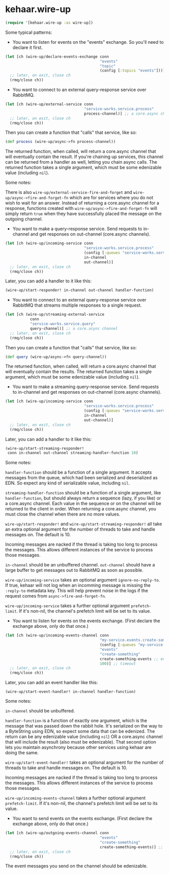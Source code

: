 # kehaar.wire-up

```clojure
(require '[kehaar.wire-up :as wire-up])
```

Some typical patterns:

* You want to listen for events on the "events" exchange. So you'll
  need to declare it first.

```clojure
(let [ch (wire-up/declare-events-exchange conn
                                          "events"
                                          "topic"
                                          (config [:topics "events"]))]
  ;; later, on exit, close ch
  (rmq/close ch))
```

* You want to connect to an external query-response service over
  RabbitMQ.

```clojure
(let [ch (wire-up/external-service conn
                                   "service-works.service.process"
                                   process-channel)] ;; a core.async channel
  ;; later, on exit, close ch
  (rmq/close ch))
```

Then you can create a function that "calls" that service, like so:

```clojure
(def process (wire-up/async->fn process-channel))
```

The returned function, when called, will return a core.async channel
that will eventually contain the result. If you're chaining up
services, this channel can be returned from a handler as well, letting
you chain async calls. The returned function takes a single argument,
which must be some edenizable value (including `nil`).

Some notes:

There is also `wire-up/external-service-fire-and-forget` and
`wire-up/async->fire-and-forget-fn` which are for services where you
do not wish to wait for an answer. Instead of returning a core.async
channel for a response, functions created with
`wire-up/async->fire-and-forget-fn` will simply return `true` when
they have successfully placed the message on the outgoing channel.

* You want to make a query-response service. Send requests to
  in-channel and get responses on out-channel (core.async channels).


```clojure
(let [ch (wire-up/incoming-service conn
                                   "service-works.service.process"
                                   (config [:queues "service-works.service.process"])
                                   in-channel
                                   out-channel)]
  ;; later, on exit, close ch
  (rmq/close ch))
```

Later, you can add a handler to it like this:

```clojure
(wire-up/start-responder! in-channel out-channel handler-function)
```

* You want to connect to an external query-response service over
  RabbitMQ that streams multiple responses to a single request.

```clojure
(let [ch (wire-up/streaming-external-service
           conn
           "service-works.service.query"
           query-channel)] ;; a core.async channel
  ;; later, on exit, close ch
  (rmq/close ch))
```

Then you can create a function that "calls" that service, like so:

```clojure
(def query (wire-up/async->fn query-channel))
```

The returned function, when called, will return a core.async channel
that will eventually contain the results. The returned function takes
a single argument, which must be some edenizable value (including
`nil`).

* You want to make a streaming query-response service. Send requests
  to in-channel and get responses on out-channel (core.async
  channels).

```clojure
(let [ch (wire-up/incoming-service conn
                                   "service-works.service.process"
                                   (config [:queues "service-works.service.process"])
                                   in-channel
                                   out-channel)]
  ;; later, on exit, close ch
  (rmq/close ch))
```

Later, you can add a handler to it like this:

```clojure
(wire-up/start-streaming-responder!
 conn in-channel out-channel streaming-handler-function 10)
```

Some notes:

`handler-function` should be a function of a single argument. It
accepts messages from the queue, which had been serialized and
deserialized as EDN. So expect any kind of serializable value,
including `nil`.

`streaming-handler-function` should be a function of a single
argument, like `handler-function`, but should always return a sequence
(lazy, if you like) or a core.async channel. Each value in the
sequence or on the channel will be returned to the client in
order. When returning a core.async channel, you must close the channel
when there are no more values.

`wire-up/start-responder!` and `wire-up/start-streaming-responder!`
all take an extra optional argument for the number of threads to take
and handle messages on. The default is 10.

Incoming messages are nacked if the thread is taking too long to
process the messages. This allows different instances of the service
to process those messages.

`in-channel` should be an unbuffered channel. `out-channel` should
have a large buffer to get messages out to RabbitMQ as soon as
possible.

`wire-up/incoming-service` takes an optional argument
`ignore-no-reply-to`. If true, kehaar will not log when an incomming
message is missing the `:reply-to` metadata key. This will help
prevent noise in the logs if the request comes from
`async->fire-and-forget-fn`.

`wire-up/incoming-service` takes a further optional argument
`prefetch-limit`. If it's non-nil, the channel's prefetch limit will
be set to its value.

* You want to listen for events on the events exchange. (First declare
  the exchange above, only do that once.)

```clojure
(let [ch (wire-up/incoming-events-channel conn
                                          "my-service.events.create-something"
                                          (config [:queues "my-service.events.create-something"])
                                          "events"
                                          "create-something"
                                          create-something-events ;; events core.async channel
                                          100)] ;; timeout
  ;; later, on exit, close ch
  (rmq/close ch))
```

Later, you can add an event handler like this:

```
(wire-up/start-event-handler! in-channel handler-function)
```

Some notes:

`in-channel` should be unbuffered.

`handler-function` is a function of exactly one argument, which is the
message that was passed down the rabbit hole. It's serialized on the
way to a ByteString using EDN, so expect some data that can be
edenized. The return can be any edenizable value (including `nil`) OR
a core.async channel that will include the result (also must be
edenizable). That second option lets you maintain asynchrony because
other services using kehaar are doing the same.

`wire-up/start-event-handler!` takes an optional argument for the
number of threads to take and handle messages on. The default is 10.

Incoming messages are nacked if the thread is taking too long to
process the messages. This allows different instances of the service
to process those messages.

`wire-up/incoming-events-channel` takes a further optional argument
`prefetch-limit`. If it's non-nil, the channel's prefetch limit will
be set to its value.

* You want to send events on the events exchange. (First declare the
  exchange above, only do that once.)

```clojure
(let [ch (wire-up/outgoing-events-channel conn
                                          "events"
                                          "create-something"
                                          create-something-events)] ;; events core.async channel
  ;; later, on exit, close ch
  (rmq/close ch))
```

The event messages you send on the channel should be edenizable.
